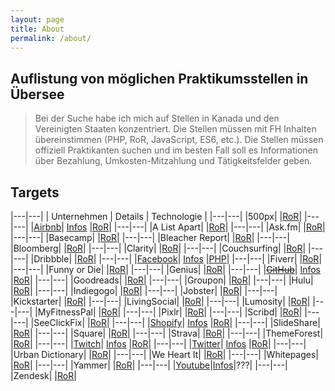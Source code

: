```yaml
---
layout: page
title: About
permalink: /about/
---
```


## Auflistung von möglichen Praktikumsstellen in Übersee

> Bei der Suche habe ich mich auf Stellen in Kanada und den Vereinigten Staaten konzentriert. Die Stellen müssen mit FH Inhalten übereinstimmen (PHP, RoR, JavaScript, ES6, etc.). Die Stellen müssen offiziell Praktikanten suchen und im besten Fall soll es Informationen über Bezahlung, Umkosten-Mitzahlung und Tätigkeitsfelder geben.

## Targets

|---|---|
| Unternehmen | Details | Technologie |
|---|---|
|500px|  |[RoR](http://skillcrush.com/2015/02/02/37-rails-sites/)|
|---|---|
|[Airbnb](https://www.airbnb.at/)| [Infos]({{site.url}}{{site.baseurl}}/airbnb) |[RoR](http://skillcrush.com/2015/02/02/37-rails-sites/)|
|---|---|
|A List Apart|  |[RoR](http://skillcrush.com/2015/02/02/37-rails-sites/)|
|---|---|
|Ask.fm|  |[RoR](http://skillcrush.com/2015/02/02/37-rails-sites/)|
|---|---|
|Basecamp| |[RoR](http://skillcrush.com/2015/02/02/37-rails-sites/)|
|---|---|
|Bleacher Report|  |[RoR](http://skillcrush.com/2015/02/02/37-rails-sites/)|
|---|---|
|Bloomberg|  |[RoR](http://skillcrush.com/2015/02/02/37-rails-sites/)|
|---|---|
|Clarity|  |[RoR](http://skillcrush.com/2015/02/02/37-rails-sites/)|
|---|---|
|Couchsurfing|  |[RoR](http://skillcrush.com/2015/02/02/37-rails-sites/)|
|---|---|
|Dribbble|  |[RoR](http://skillcrush.com/2015/02/02/37-rails-sites/)|
|---|---|
|[Facebook](https://www.facebook.com/)| [Infos]({{site.url}}{{site.baseurl}}/facebook) |[PHP](http://builtwith.com/facebook.com)|
|---|---|
|Fiverr|  |[RoR](http://skillcrush.com/2015/02/02/37-rails-sites/)|
|---|---|
|Funny or Die|  |[RoR](http://skillcrush.com/2015/02/02/37-rails-sites/)|
|---|---|
|Genius|  |[RoR](http://skillcrush.com/2015/02/02/37-rails-sites/)|
|---|---|
|[<s>GitHub</s>](https://github.com/)| [Infos]({{site.url}}{{site.baseurl}}/github) |[RoR](http://skillcrush.com/2015/02/02/37-rails-sites/)|
|---|---|
|Goodreads|  |[RoR](http://skillcrush.com/2015/02/02/37-rails-sites/)|
|---|---|
|Groupon|  |[RoR](http://skillcrush.com/2015/02/02/37-rails-sites/)|
|---|---|
|Hulu|  |[RoR](http://skillcrush.com/2015/02/02/37-rails-sites/)|
|---|---|
|Indiegogo|  |[RoR](http://skillcrush.com/2015/02/02/37-rails-sites/)|
|---|---|
|Jobster|  |[RoR](http://skillcrush.com/2015/02/02/37-rails-sites/)|
|---|---|
|Kickstarter|  |[RoR](http://skillcrush.com/2015/02/02/37-rails-sites/)|
|---|---|
|LivingSocial|  |[RoR](http://skillcrush.com/2015/02/02/37-rails-sites/)|
|---|---|
|Lumosity|  |[RoR](http://skillcrush.com/2015/02/02/37-rails-sites/)|
|---|---|
|MyFitnessPal|  |[RoR](http://skillcrush.com/2015/02/02/37-rails-sites/)|
|---|---|
|Pixlr|  |[RoR](http://skillcrush.com/2015/02/02/37-rails-sites/)|
|---|---|
|Scribd|  |[RoR](http://skillcrush.com/2015/02/02/37-rails-sites/)|
|---|---|
|SeeClickFix|  |[RoR](http://skillcrush.com/2015/02/02/37-rails-sites/)|
|---|---|
|[Shopify](https://www.shopify.com/)| [Infos]({{site.url}}{{site.baseurl}}/shopify) |[RoR](http://skillcrush.com/2015/02/02/37-rails-sites/)|
|---|---|
|SlideShare|  |[RoR](http://skillcrush.com/2015/02/02/37-rails-sites/)|
|---|---|
|Square|  |[RoR](http://skillcrush.com/2015/02/02/37-rails-sites/)|
|---|---|
|Strava|  |[RoR](http://skillcrush.com/2015/02/02/37-rails-sites/)|
|---|---|
|ThemeForest|  |[RoR](http://skillcrush.com/2015/02/02/37-rails-sites/)|
|---|---|
|[Twitch](http://www.twitch.tv/)| [Infos]({{site.url}}{{site.baseurl}}/twitch) |[RoR](http://skillcrush.com/2015/02/02/37-rails-sites/)|
|---|---|
|[Twitter](http://www.twitch.tv/)| [Infos]({{site.url}}{{site.baseurl}}/twitter) |[RoR](http://builtwith.com/twitter.com)|
|---|---|
|Urban Dictionary|  |[RoR](http://skillcrush.com/2015/02/02/37-rails-sites/)|
|---|---|
|We Heart It|  |[RoR](http://skillcrush.com/2015/02/02/37-rails-sites/)|
|---|---|
|Whitepages|  |[RoR](http://skillcrush.com/2015/02/02/37-rails-sites/)|
|---|---|
|Yammer|  |[RoR](http://skillcrush.com/2015/02/02/37-rails-sites/)|
|---|---|
|[Youtube](https://www.youtube.com/)|[Infos]({{site.url}}{{site.baseurl}}/youtube)|???|
|---|---|
|Zendesk|  |[RoR](http://skillcrush.com/2015/02/02/37-rails-sites/)|